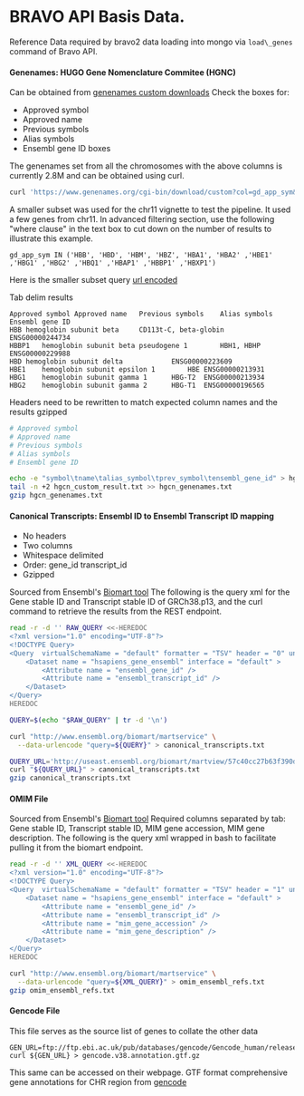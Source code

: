 # BRAVO API Basis Data.

Reference Data required by bravo2 data loading into mongo via `load\_genes` command of Bravo API.

#### Genenames: HUGO Gene Nomenclature Commitee (HGNC)
Can be obtained from [genenames custom downloads](https://www.genenames.org/download/custom/)
Check the boxes for:
- Approved symbol
- Approved name
- Previous symbols
- Alias symbols
- Ensembl gene ID boxes

The genenames set from all the chromosomes with the above columns is currently 2.8M
 and can be obtained using curl.
```sh
curl 'https://www.genenames.org/cgi-bin/download/custom?col=gd_app_sym&col=gd_app_name&col=gd_prev_sym&col=gd_aliases&col=gd_pub_ensembl_id&status=Approved&order_by=gd_app_sym_sort&format=text&submit=submit' > hgcn_custom_results.txt
```

A smaller subset was used for the chr11 vignette to test the pipeline.
It used a few genes from chr11.
In advanced filtering section, use the following "where clause" in the text box to cut down on the number of results to illustrate this example.
```
gd_app_sym IN ('HBB', 'HBD', 'HBM', 'HBZ', 'HBA1', 'HBA2' ,'HBE1' ,'HBG1' ,'HBG2' ,'HBQ1' ,'HBAP1' ,'HBBP1' ,'HBXP1')
```
Here is the smaller subset query [url encoded](https://www.genenames.org/cgi-bin/download/custom?col=gd_app_sym&col=gd_app_name&col=gd_prev_sym&col=gd_aliases&col=gd_pub_ensembl_id&status=Approved&order_by=gd_app_sym_sort&format=text&where=gd_app_sym%20IN%20(%27HBB%27,%20%27HBD%27,%20%27HBM%27,%20%27HBZ%27,%20%27HBA1%27,%20%27HBA2%27%20,%27HBE1%27%20,%27HBG1%27%20,%27HBG2%27%20,%27HBQ1%27%20,%27HBAP1%27%20,%27HBBP1%27%20,%27HBXP1%27)&submit=submit)

Tab delim results
```tab
Approved symbol	Approved name	Previous symbols	Alias symbols	Ensembl gene ID
HBB	hemoglobin subunit beta		CD113t-C, beta-globin	ENSG00000244734
HBBP1	hemoglobin subunit beta pseudogene 1		HBH1, HBHP	ENSG00000229988
HBD	hemoglobin subunit delta			ENSG00000223609
HBE1	hemoglobin subunit epsilon 1		HBE	ENSG00000213931
HBG1	hemoglobin subunit gamma 1		HBG-T2	ENSG00000213934
HBG2	hemoglobin subunit gamma 2		HBG-T1	ENSG00000196565
```

Headers need to be rewritten to match expected column names and the results gzipped
```sh
# Approved symbol
# Approved name
# Previous symbols
# Alias symbols
# Ensembl gene ID

echo -e "symbol\tname\talias_symbol\tprev_symbol\tensembl_gene_id" > hgcn_genenames.txt
tail -n +2 hgcn_custom_result.txt >> hgcn_genenames.txt
gzip hgcn_genenames.txt
```

#### Canonical Transcripts: Ensembl ID to Ensembl Transcript ID mapping
- No headers
- Two columns
- Whitespace delimited
- Order: gene\_id transcript\_id
- Gzipped

Sourced from Ensembl's [Biomart tool](https://www.ensembl.org/info/data/biomart/)
The following is the query xml for the Gene stable ID and Transcript stable ID of GRCh38.p13,
and the curl command to retrieve the results from the REST endpoint.
```sh
read -r -d '' RAW_QUERY <<-HEREDOC 
<?xml version="1.0" encoding="UTF-8"?>
<!DOCTYPE Query>
<Query  virtualSchemaName = "default" formatter = "TSV" header = "0" uniqueRows = "0" count = "" datasetConfigVersion = "0.6" >
	<Dataset name = "hsapiens_gene_ensembl" interface = "default" >
		<Attribute name = "ensembl_gene_id" />
		<Attribute name = "ensembl_transcript_id" />
	</Dataset>
</Query>
HEREDOC

QUERY=$(echo "$RAW_QUERY" | tr -d '\n')

curl "http://www.ensembl.org/biomart/martservice" \
  --data-urlencode "query=${QUERY}" > canonical_transcripts.txt

QUERY_URL='http://useast.ensembl.org/biomart/martview/57c40cc27b63f390d259d9fd4894919f?VIRTUALSCHEMANAME=default&ATTRIBUTES=hsapiens_gene_ensembl.default.feature_page.ensembl_gene_id|hsapiens_gene_ensembl.default.feature_page.ensembl_transcript_id&FILTERS=&VISIBLEPANEL=attributepanel'
curl "${QUERY_URL}" > canonical_transcripts.txt
gzip canonical_transcripts.txt
```

#### OMIM File
Sourced from Ensembl's [Biomart tool](https://www.ensembl.org/info/data/biomart/)
Required columns separated by tab: Gene stable ID, Transcript stable ID, MIM gene accession, MIM gene description.
The following is the query xml wrapped in bash to facilitate pulling it from the biomart endpoint.

```sh
read -r -d '' XML_QUERY <<-HEREDOC 
<?xml version="1.0" encoding="UTF-8"?>
<!DOCTYPE Query>
<Query  virtualSchemaName = "default" formatter = "TSV" header = "1" uniqueRows = "0" count = "" datasetConfigVersion = "0.6" >
	<Dataset name = "hsapiens_gene_ensembl" interface = "default" >
		<Attribute name = "ensembl_gene_id" />
		<Attribute name = "ensembl_transcript_id" />
		<Attribute name = "mim_gene_accession" />
		<Attribute name = "mim_gene_description" />
	</Dataset>
</Query>
HEREDOC

curl "http://www.ensembl.org/biomart/martservice" \
  --data-urlencode "query=${XML_QUERY}" > omim_ensembl_refs.txt
gzip omim_ensembl_refs.txt
```

#### Gencode File
This file serves as the source list of genes to collate the other data
```
GEN_URL=ftp://ftp.ebi.ac.uk/pub/databases/gencode/Gencode_human/release_38/gencode.v38.annotation.gtf.gz
curl ${GEN_URL} > gencode.v38.annotation.gtf.gz
```

This same can be accessed on their webpage.
GTF format comprehensive gene annotations for CHR region from [gencode](https://www.gencodegenes.org/human/)
